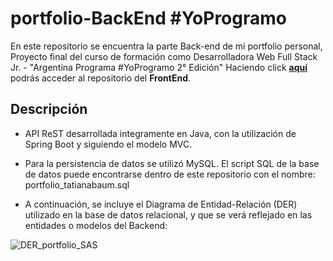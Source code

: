 # portfolio-BackEnd #YoProgramo

En este repositorio se encuentra la parte Back-end de mi portfolio personal, Proyecto final del curso de formación como Desarrolladora Web Full Stack Jr. - "Argentina Programa #YoProgramo 2° Edición"
Haciendo click **[aquí](https://github.com/Tbaum26/FrontEnd)** podrás acceder al repositorio del **FrontEnd**.


## Descripción

* API ReST desarrollada integramente en Java, con la utilización de Spring Boot y siguiendo el modelo MVC.

* Para la persistencia de datos se utilizó MySQL. El script SQL de la base de datos puede encontrarse dentro de este repositorio con el nombre: portfolio_tatianabaum.sql

* A continuación, se incluye el Diagrama de Entidad-Relación (DER) utilizado en la base de datos relacional, y que se verá reflejado en las entidades o modelos del Backend:


![DER_portfolio_SAS](https://user-images.githubusercontent.com/101983696/187987049-a743b90f-11e3-4bcc-8a35-36e19829f12e.png)




